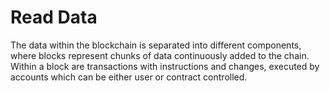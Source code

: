 # Read Data

The data within the blockchain is separated into different components, where blocks represent chunks of data continuously added to the chain. Within a block are transactions with instructions and changes, executed by accounts which can be either user or contract controlled.
